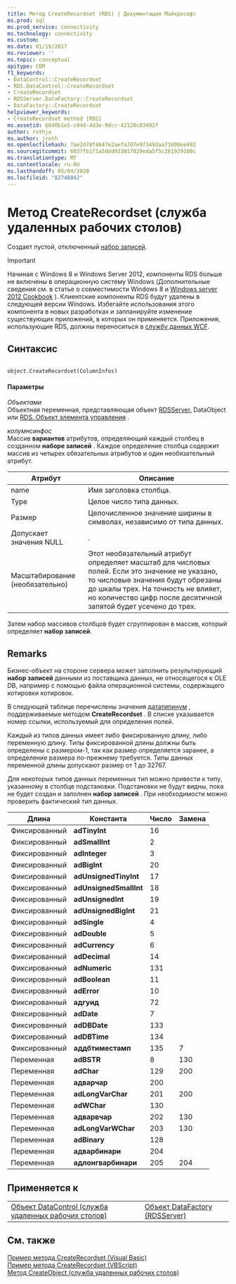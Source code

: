 ```yaml
---
title: Метод CreateRecordset (RDS) | Документация Майкрософт
ms.prod: sql
ms.prod_service: connectivity
ms.technology: connectivity
ms.custom: ''
ms.date: 01/19/2017
ms.reviewer: ''
ms.topic: conceptual
apitype: COM
f1_keywords:
- DataControl::CreateRecordset
- RDS.DataControl::CreateRecordset
- CreateRecordset
- RDSServer.DataFactory::CreateRecordset
- DataFactory::CreateRecordset
helpviewer_keywords:
- CreateRecordset method [RDS]
ms.assetid: 6840b1e5-c04d-4d3e-9dcc-42128c83492f
author: rothja
ms.author: jroth
ms.openlocfilehash: 7ae2d78f4647e2aefa707e97349daa73d08ee492
ms.sourcegitcommit: 6037fb1f1a5ddd933017029eda5f5c281939100c
ms.translationtype: MT
ms.contentlocale: ru-RU
ms.lasthandoff: 05/04/2020
ms.locfileid: "82748842"
---
```

# <a name="createrecordset-method-rds"></a>Метод CreateRecordset (служба удаленных рабочих столов)
Создает пустой, отключенный [набор записей](../../../ado/reference/ado-api/recordset-object-ado.md).  
  
> [!IMPORTANT]
>  Начиная с Windows 8 и Windows Server 2012, компоненты RDS больше не включены в операционную систему Windows (Дополнительные сведения см. в статье о совместимости Windows 8 и [Windows server 2012 Cookbook](https://www.microsoft.com/download/details.aspx?id=27416) ). Клиентские компоненты RDS будут удалены в следующей версии Windows. Избегайте использования этого компонента в новых разработках и запланируйте изменение существующих приложений, в которых он применяется. Приложения, использующие RDS, должны переноситься в [службу данных WCF](https://go.microsoft.com/fwlink/?LinkId=199565).  
  
## <a name="syntax"></a>Синтаксис  
  
```  
  
object.CreateRecordset(ColumnInfos)  
```  
  
#### <a name="parameters"></a>Параметры  
 *Объектами*  
 Объектная переменная, представляющая объект [RDSServer.](../../../ado/reference/rds-api/datafactory-object-rdsserver.md) DataObject или [RDS. Объект элемента управления](../../../ado/reference/rds-api/datacontrol-object-rds.md) .  
  
 *колумнсинфос*  
 Массив **вариантов** атрибутов, определяющий каждый столбец в созданном **наборе записей** . Каждое определение столбца содержит массив из четырех обязательных атрибутов и один необязательный атрибут.  
  
|Атрибут|Описание|  
|---------------|-----------------|  
|name|Имя заголовка столбца.|  
|Type|Целое число типа данных.|  
|Размер|Целочисленное значение ширины в символах, независимо от типа данных.|  
|Допускает значения NULL|.|  
|Масштабирование (необязательно)|Этот необязательный атрибут определяет масштаб для числовых полей. Если это значение не указано, то числовые значения будут обрезаны до шкалы трех. На точность не влияет, но количество цифр после десятичной запятой будет усечено до трех.|  
  
 Затем набор массивов столбцов будет сгруппирован в массив, который определяет **набор записей**.  
  
## <a name="remarks"></a>Remarks  
 Бизнес-объект на стороне сервера может заполнить результирующий **набор записей** данными из поставщика данных, не относящегося к OLE DB, например с помощью файла операционной системы, содержащего котировки котировок.  
  
 В следующей таблице перечислены значения [дататипинум](../../../ado/reference/ado-api/datatypeenum.md) , поддерживаемые методом **CreateRecordset** . В списке указывается номер ссылки, используемый для определения полей.  
  
 Каждый из типов данных имеет либо фиксированную длину, либо переменную длину. Типы фиксированной длины должны быть определены с размером-1, так как размер определяется заранее, а определение размера по-прежнему требуется. Типы данных переменной длины допускают размер от 1 до 32767.  
  
 Для некоторых типов данных переменных тип можно привести к типу, указанному в столбце подстановки. Подстановки не будут видны, пока не будет создан и заполнен **набор записей** . При необходимости можно проверить фактический тип данных.  
  
|Длина|Константа|Число|Замена|  
|------------|--------------|------------|------------------|  
|Фиксированный|**adTinyInt**|16||  
|Фиксированный|**adSmallInt**|2||  
|Фиксированный|**adInteger**|3||  
|Фиксированный|**adBigInt**|20||  
|Фиксированный|**adUnsignedTinyInt**|17||  
|Фиксированный|**adUnsignedSmallInt**|18||  
|Фиксированный|**adUnsignedInt**|19||  
|Фиксированный|**adUnsignedBigInt**|21||  
|Фиксированный|**adSingle**|4||  
|Фиксированный|**adDouble**|5||  
|Фиксированный|**adCurrency**|6||  
|Фиксированный|**adDecimal**|14||  
|Фиксированный|**adNumeric**|131||  
|Фиксированный|**adBoolean**|11||  
|Фиксированный|**adError**|10||  
|Фиксированный|**адгуид**|72||  
|Фиксированный|**adDate**|7||  
|Фиксированный|**adDBDate**|133||  
|Фиксированный|**adDBTime**|134||  
|Фиксированный|**аддбтиместамп**|135|7|  
|Переменная|**adBSTR**|8|130|  
|Переменная|**adChar**|129|200|  
|Переменная|**адварчар**|200||  
|Переменная|**adLongVarChar**|201|200|  
|Переменная|**adWChar**|130||  
|Переменная|**адварвчар**|202|130|  
|Переменная|**adLongVarWChar**|203|130|  
|Переменная|**adBinary**|128||  
|Переменная|**адварбинари**|204||  
|Переменная|**адлонгварбинари**|205|204|  
  
## <a name="applies-to"></a>Применяется к  
  
|||  
|-|-|  
|[Объект DataControl (служба удаленных рабочих столов)](../../../ado/reference/rds-api/datacontrol-object-rds.md)|[Объект DataFactory (RDSServer)](../../../ado/reference/rds-api/datafactory-object-rdsserver.md)|  
  
## <a name="see-also"></a>См. также  
 [Пример метода CreateRecordset (Visual Basic)](../../../ado/reference/ado-api/createrecordset-method-example-vb.md)   
 [Пример метода CreateRecordset (VBScript)](../../../ado/reference/rds-api/createrecordset-method-example-vbscript.md)   
 [Метод CreateObject (служба удаленных рабочих столов)](../../../ado/reference/rds-api/createobject-method-rds.md)



